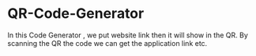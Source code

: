 # QR-Code-Generator
In this Code Generator , we put website link then it will show in the QR. By scanning the QR the code we can get the application link etc.

